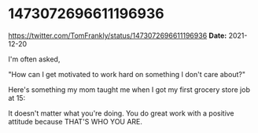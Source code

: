 # 1473072696611196936
https://twitter.com/TomFrankly/status/1473072696611196936
**Date:** 2021-12-20

I'm often asked,

"How can I get motivated to work hard on something I don't care about?"

Here's something my mom taught me when I got my first grocery store job at 15:

It doesn't matter what you're doing. You do great work with a positive attitude because THAT'S WHO YOU ARE.
